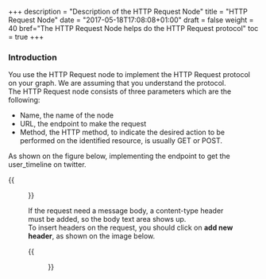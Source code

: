 +++
description = "Description of the HTTP Request Node"
title = "HTTP Request Node"
date = "2017-05-18T17:08:08+01:00"
draft = false
weight = 40
bref="The HTTP Request Node helps do the HTTP Request protocol"
toc = true
+++

### Introduction ###
You use the HTTP Request node to implement the HTTP Request protocol on your graph. We are assuming that you understand the protocol.  
The HTTP Request node consists of three parameters which are the following:

* Name, the name of the node
* URL, the endpoint to make the request
* Method, the HTTP method, to indicate the desired action to be performed on the identified resource, is usually GET or POST. 

As shown on the figure below, implementing the endpoint to get the user_timeline on twitter.

{{<figure src="/img/docs/get-user-timeline.png" caption="User Timeline">}}   

If the request need a message body, a content-type header must be added, so the body text area shows up.  
To insert headers on the request, you should click on **add new header**, as shown on the image below. 

{{<figure src="/img/docs/http-request-twitter oauth2.png" caption="HTTP Request node">}} 